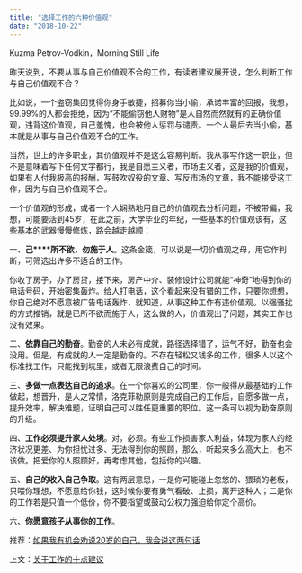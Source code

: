 ```yaml
---
title: "选择工作的六种价值观"
date: "2018-10-22"
---
```


Kuzma Petrov-Vodkin，Morning Still Life

昨天说到，不要从事与自己价值观不合的工作，有读者建议展开说，怎么判断工作与自己价值观不合？

比如说，一个盗窃集团觉得你身手敏捷，招募你当小偷，承诺丰富的回报，我想，99.99%的人都会拒绝，因为“不能偷窃他人财物”是人自然而然就有的正确价值观，违背这价值观，自己羞愧，也会被他人惩罚与谴责。一个人最后去当小偷，基本就是从事与自己价值观不合的工作。

当然，世上的许多职业，其价值观并不是这么容易判断。我从事写作这一职业，但不是意味着写下任何文字都行，我是自愿主义者，市场主义者，这是我的价值观，如果有人付我极高的报酬，写鼓吹奴役的文章、写反市场的文章，我不能接受这工作，因为与自己价值观不合。

一个价值观的形成，或者一个人娴熟地用自己的价值观去分析问题，不被带偏，我想，可能要活到45岁，在此之前，大学毕业的年纪，一些基本的价值观该有，这些基本的武器慢慢修炼，路会越走越顺：

一、**己****所不欲，勿施于人**。这条金箴，可以说是一切价值观之母，用它作判断，可筛选出许多不适合的工作。

你收了房子，办了房贷，接下来，房产中介、装修设计公司就能“神奇”地得到你的电话号码，开始密集轰炸。给人打电话，这个看起来没有错的工作，只要你想想，你自己绝对不愿意被广告电话轰炸，就知道，从事这种工作有违价值观。以强骚扰的方式推销，就是已所不欲而施于人，这么做的人，价值观出了问题，其实工作也没有效果。

二、**依靠自己的勤奋**。勤奋的人未必有成就，路径选择错了，运气不好，勤奋也会没用。但是，有成就的人一定是勤奋的。不存在轻松又钱多的工作，很多人以这个标准找工作，只能找到坑里，或者无限浪费自己的时间。

三、**多做一点表达自己的追求**。在一个你喜欢的公司里，你一般得从最基础的工作做起，想晋升，是人之常情，洛克菲勒原则是完成自己的工作后，自愿多做一点，提升效率，解决难题，证明自己可以胜任更重要的职位。这一条可以视为勤奋原则的升级。

四、**工作必须提升家人处境**。对，必须。有些工作损害家人利益，体现为家人的经济状况更差、为你担忧过多、无法得到你的照顾，那么，听起来多么高大上，也不该做。把爱你的人照顾好，再考虑其他，包括你的兴趣。

五、**自己的收入自己争取**。这有两层意思，一是你可能碰上忽悠的、猥琐的老板，只喂你理想，不愿意给你钱，这时候你要有勇气看破、止损，离开这种人；二是你的工作若是只值一个低价，你不要指望或鼓动公权力强迫给你定个高价。

六、**你愿意孩子从事你的工作**。

推荐：[如果我有机会劝说20岁的自己，我会说这两句话](http://mp.weixin.qq.com/s?__biz=MjM5NDU0Mjk2MQ==&mid=2651623581&idx=1&sn=df9f4d10dad28b5b5bd2f7a1c4d2a782&chksm=bd7e14838a099d951642783c7ced9efd8cd89ef10eda9893896dfd6bdfd2ee6770be80ff2d70&scene=21#wechat_redirect)

上文：[关于工作的十点建议](http://mp.weixin.qq.com/s?__biz=MjM5NDU0Mjk2MQ==&mid=2651631023&idx=1&sn=6d2cf74c30d5b97f73cfc5730c14bb80&chksm=bd7e29b18a09a0a7e7f5e95bc6eafd89e9055708b6c8bd63479673318862bc40eb5dac1789d5&scene=21#wechat_redirect)
